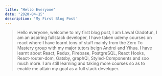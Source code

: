 ```yaml
---
title: "Hello Everyone"
date: "2020-04-15"
description: 'My First Blog Post'
---
```



> Hello everyone, welcome to my first blog post, I am Lawal Oladotun, I am 
> an aspiring fullstack developer, I have taken udemy courses on react where I have learnt tons of 
> stuff mainly from the Zero To Mastery group with my major tutors beign Andrei and Yihua. 
> I have learnt about React, Redux, Firebase, PostgreSQL, React Hooks, React-router-dom, Gatsby,
> graphQl, Styled-Components and soo much more. I am still learning and taking more courses so as to enable 
> me attain my goal as a full stack developer.

